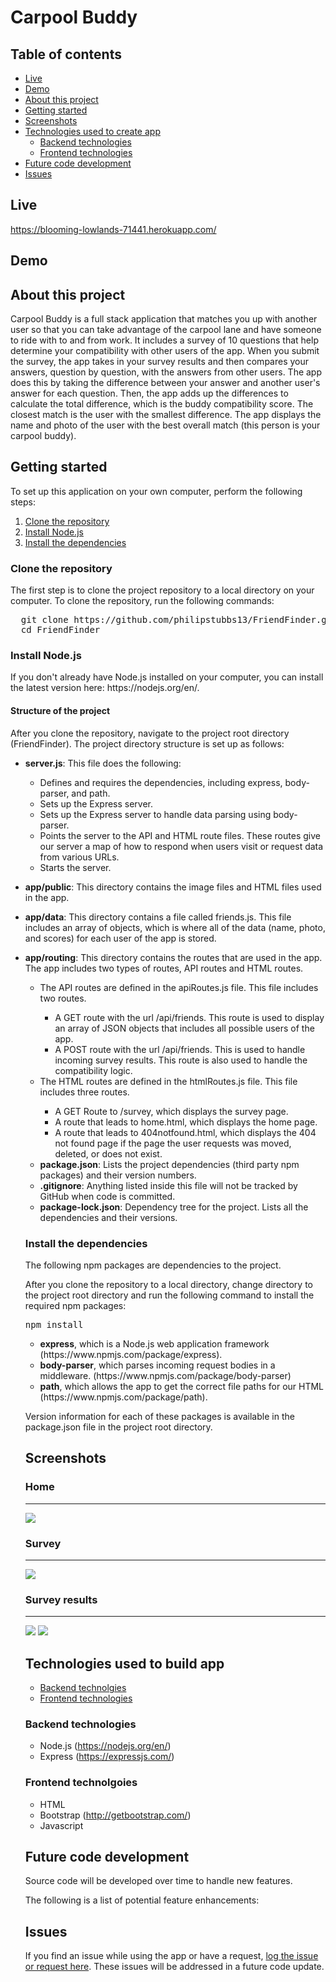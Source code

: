 # Carpool Buddy

## Table of contents
  * [Live](#live)
  * [Demo](#demo)
  * [About this project](#about-this-project)
  * [Getting started](#contribute)
  * [Screenshots](#screenshots)
  * [Technologies used to create app](#technologies-used)
  	* [Backend technologies](#Backend)
  	* [Frontend technologies](#Frontend)
  * [Future code development](#feature-enhancements)
  * [Issues](#issues)

## <a name="live"></a>Live
https://blooming-lowlands-71441.herokuapp.com/

## <a name="demo"></a> Demo


## <a name="about-this-project"></a> About this project
Carpool Buddy is a full stack application that matches you up with another user so that you can take advantage of the carpool lane and have someone to ride with to and from work. It includes a survey of 10 questions that help determine your compatibility with other users of the app. When you submit the survey, the app takes in your survey results and then compares your answers, question by question, with the answers from other users. The app does this by taking the difference between your answer and another user's answer for each question. Then, the app adds up the differences to calculate the total difference, which is the buddy compatibility score. The closest match is the user with the smallest difference. The app displays the name and photo of the user with the best overall match (this person is your carpool buddy).

## <a name="contribute"></a> Getting started
To set up this application on your own computer, perform the following steps:
  1. [Clone the repository](#clone-repository)
  2. [Install Node.js](#install-node)
  3. [Install the dependencies](#dependencies)

### <a name="clone-repository"></a> Clone the repository
The first step is to clone the project repository to a local directory on your computer. To clone the repository, run the following commands:
<pre>
  git clone https://github.com/philipstubbs13/FriendFinder.git
  cd FriendFinder
</pre>

### <a name="install-node"></a> Install Node.js
<p>If you don't already have Node.js installed on your computer, you can install the latest version here: https://nodejs.org/en/.</p>


#### <a name="structure-of-project"></a> Structure of the project
<p>After you clone the repository, navigate to the project root directory (FriendFinder). The project directory structure is set up as follows:</p>
<ul>
  <li> 
    <p><b>server.js</b>: This file does the following:</p>
		<ul>
	    	<li>Defines and requires the dependencies, including express, body-parser, and path.</li>
	    	 <li>Sets up the Express server.</li>
	    	 <li>Sets up the Express server to handle data parsing using body-parser.</li>
	    	 <li>Points the server to the API and HTML route files. These routes give our server a map of how to respond when users visit or request data from various URLs.</li>
	    	 <li>Starts the server.</li>
    	</ul>
  <li>
    <p><b>app/public</b>: This directory contains the image files and HTML files used in the app. </p>
  </li>
  <li>
    <p><b>app/data</b>: This directory contains a file called friends.js. This file includes an array of objects, which is where all of the data (name, photo, and scores) for each user of the app is stored.</p>
  </li>
  <li>
    <p><b>app/routing</b>: This directory contains the routes that are used in the app. The app includes two types of routes, API routes and HTML routes.</p>
    <ul>
    	<li>The API routes are defined in the apiRoutes.js file. This file includes two routes.</li>
    	<ul>
    		<li>A GET route with the url /api/friends. This route is used to display an array of JSON objects that includes all possible users of the app.</li>
    		<li>A POST route with the url /api/friends. This is used to handle incoming survey results. This route is also used to handle the compatibility logic.</li>
    	</ul>
    	<li>The HTML routes are defined in the htmlRoutes.js file. This file includes three routes.</li>
    	<ul>
    		<li>A GET Route to /survey, which displays the survey page.</li>
    		<li>A route that leads to home.html, which displays the home page.</li>
    		<li>A route that leads to 404notfound.html, which displays the 404 not found page if the page the user requests was moved, deleted, or does not exist.</li>
    	</ul>
  </li>
  <li><b>package.json</b>: Lists the project dependencies (third party npm packages) and their version numbers.</li>
  <li><b>.gitignore</b>: Anything listed inside this file will not be tracked by GitHub when code is committed.</li>
  <li><b>package-lock.json</b>: Dependency tree for the project. Lists all the dependencies and their versions.</li>
</ul>

### <a name="dependencies"></a> Install the dependencies
<p>The following npm packages are dependencies to the project.</p>
<p>After you clone the repository to a local directory, change directory to the project root directory and run the following command to install the required npm packages:</p>
<pre>npm install</pre>
<ul>
	<li><b>express</b>, which is a Node.js web application framework (https://www.npmjs.com/package/express).</li>
	<li><b>body-parser</b>, which parses incoming request bodies in a middleware. (https://www.npmjs.com/package/body-parser)</li>
	<li><b>path</b>, which allows the app to get the correct file paths for our HTML (https://www.npmjs.com/package/path).</li>
</ul>

<p>Version information for each of these packages is available in the package.json file in the project root directory.</p>

## <a name="screenshots"></a> Screenshots

### Home 
<hr>
<img src="readme_images/home.png">

### Survey 
<hr>
<img src="readme_images/survey.png">

### Survey results
<hr>
<img src="readme_images/survey_results.png">
<img src="readme_images/surveyresults2.png">


## <a name="technologies-used"></a> Technologies used to build app
* [Backend technolgies](#Backend)
* [Frontend technologies](#Frontend)

### <a name ="Backend"></a> Backend technologies
* Node.js (https://nodejs.org/en/)
* Express (https://expressjs.com/)

### <a name="Frontend"></a> Frontend technolgoies
* HTML
* Bootstrap (http://getbootstrap.com/)
* Javascript


## <a name="feature-enhancements"></a> Future code development
<p>Source code will be developed over time to handle new features.</p>
<p>The following is a list of potential feature enhancements:</p>


## <a name ="Issues"></a> Issues
<p>If you find an issue while using the app or have a request, <a href="https://github.com/philipstubbs13/FriendFinder/issues/" target="_blank">log the issue or request here</a>. These issues will be addressed in a future code update.</p>